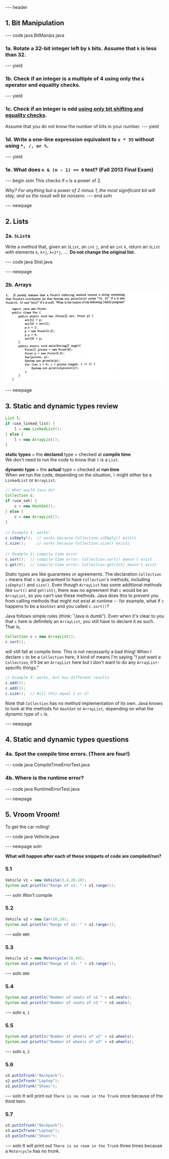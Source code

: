 --- header

## 1. Bit Manipulation

--- code java BitManips.java
### 1a. Rotate a 32-bit integer left by `k` bits. Assume that `k` is less than 32.
--- yield
### 1b. Check if an integer is a multiple of 4 using only the `&` operator and equality checks. 
--- yield
### 1c. Check if an integer is odd <u>using only bit shifting and equality checks</u>.
Assume that you do not know the number of bits in your number.
--- yield
### 1d. Write a one-line expression equivalent to `x * 35` without using `*, /, or %`.
--- yield

### 1e. What does `n & (n - 1) == 0` test? (Fall 2013 Final Exam)
--- begin soln
This checks if `n` is a power of 2.

*Why? For anything but a power of 2 minus 1, the most significant bit will stay, and so the result will be nonzero.*
--- end soln


--- newpage

## 2. Lists

### 2a. `SList`s

Write a method that, given an `SList`, an `int` `j`, and an `int` `k`, return an `SList` with elements `k`, `k+j`, `k+2*j`, .... **Do not change the original list.**

--- code java Slist.java


--- newpage

### 2b. Arrays

![](img/array-point-question.png)



--- newpage

## 3. Static and dynamic types review

```java
List l;
if (use_linked_list) {
    l = new LinkedList();
} else {
    l = new ArrayList();
}
```

**static types** = the **declared** type = checked at **compile time**  
We don't need to run the code to know that `l` is a `List`.

**dynamic type** = the **actual** type = checked at **run time**  
When we run the code, depending on the situation, `l` might either be a `LinkedList` or `ArrayList`.

```java
// What would Java do?
Collection c;
if (use_set) {
    c = new HashSet();
} else {
    c = new ArrayList();
}

// Example 1: works!
c.isEmpty();  // works because Collection.isEmpty() exists
c.size();     // works because Collection.size() exists

// Example 2: compile time error
c.sort();  // compile-time error: Collection.sort() doesn't exist
c.get(0);  // compile-time error: Collection.get(int) doesn't exist
```

Static types are like guarantees or agreements. The declaration `Collection c` means that `c` is guaranteed to have `Collection`'s methods, including `isEmpty()` and `size()`. Even though `ArrayList` has some additional methods like `sort()` and `get(int)`, there was no agreement that `c` would be an `ArrayList`, so you can't use these methods. Java does this to prevent you from calling methods that might not exist at runtime -- for example, what if `c` happens to be a `HashSet` and you called `c.sort()`?

Java follows simple rules (think: "Java is dumb"). Even when it's clear to you that `c` here is definitely an `ArrayList`, you still have to declare it as such. That is,

```java
Collection c = new ArrayList();
c.sort();
```

will still fail at compile time. This is not necessarily a bad thing! When I declare `c` to be a `Collection` here, it kind of means I'm saying "I just want a `Collection`, it'll be an `ArrayList` here but I don't want to do any `ArrayList`-specific things."

```java
// Example 3: works, but has different results
c.add(1);
c.add(1);
c.size();  // Will this equal 1 or 2?
```

Note that `Collection` has no method implementation of its own. Java knows to look at the methods for `HashSet` or `ArrayList`, depending on what the dynamic type of `c` is.



--- newpage

## 4. Static and dynamic types questions

### 4a. Spot the compile time errors. (There are four!)
--- code java CompileTimeErrorTest.java

### 4b. Where is the runtime error?
--- code java RuntimeErrorTest.java



--- newpage

## 5. Vroom Vroom!

To get the car rolling!

--- code java Vehicle.java

--- newpage soln

**What will happen after each of these snippets of code are compiled/run?**

### 5.1
```java
Vehicle v1 = new Vehicle(3,4,20,10);
System.out.println("Range of v1: " + v1.range());
```

--- soln Won't compile

### 5.2
```java
Vehicle v2 = new Car(20,20);
System.out.println("Range of v2: " + v2.range());
```

--- soln `400`

### 5.3
```java
Vehicle v3 = new Motorcycle(10,40);
System.out.println("Range of v3: " + v3.range());
```

--- soln `400`

### 5.4
```java
System.out.println("Number of seats of v2 " + v2.seats);
System.out.println("Number of seats of v3 " + v3.seats);
```

--- soln `4`, `1`

### 5.5
```java
System.out.println("Number of wheels of v2" + v2.wheels);
System.out.println("Number of wheels of v3" + v3.wheels);
```

--- soln `4`, `2`

### 5.6
```java
v2.putInTrunk("Backpack");
v2.putInTrunk("Laptop");
v2.putInTrunk("Shoes");
```

--- soln It will print out `There is no room in the Trunk` once because of the third item.

### 5.7
```java
v3.putInTrunk("Backpack");
v3.putInTrunk("Laptop");
v3.putInTrunk("Shoes");
```
--- soln It will print out `There is no room in the Trunk` three times because a `Motorcycle` has no trunk.
